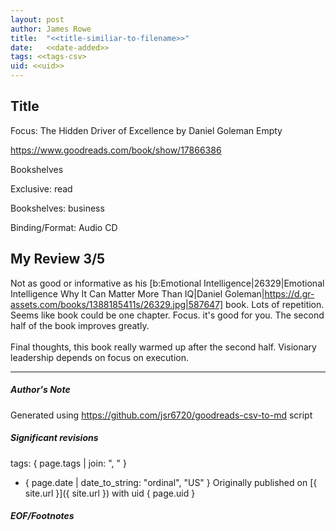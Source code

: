 ```yaml
---
layout: post
author: James Rowe
title:  "<<title-similiar-to-filename>>"
date:   <<date-added>>
tags: <<tags-csv>
uid: <<uid>>
---
```


<!-- highly dependent on how you personally use jekyll templates, and how you want this to show up -->

## Title

Focus: The Hidden Driver of Excellence by Daniel Goleman
Empty 

https://www.goodreads.com/book/show/17866386

Bookshelves

Exclusive: read

Bookshelves: business

Binding/Format: Audio CD

## My Review 3/5

Not as good or informative as his [b:Emotional Intelligence|26329|Emotional Intelligence  Why It Can Matter More Than IQ|Daniel Goleman|https://d.gr-assets.com/books/1388185411s/26329.jpg|587647] book. Lots of repetition. Seems like book could be one chapter. Focus. it's good for you. The second half of the book improves greatly.<br/><br/>Final thoughts, this book really warmed up after the second half. Visionary leadership depends on focus on execution.

---

##### Author's Note

Generated using https://github.com/jsr6720/goodreads-csv-to-md script

##### Significant revisions

tags: { page.tags | join: ", " } <!-- todo move this somewhere -->

- { page.date | date_to_string: "ordinal", "US" } Originally published on [{ site.url }]({ site.url }) with uid { page.uid }

##### EOF/Footnotes
